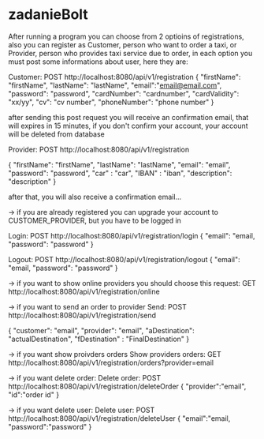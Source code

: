 # zadanieBolt

After running a program you can choose from 2 optioins of registrations, also you can register as Customer, person who want to order a taxi, or Provider, person who provides taxi service due to order, in each option you must post some informations about user, here they are:

Customer:
POST http://localhost:8080/api/v1/registration
{
    "firstName": "firstName",
    "lastName": "lastName",
    "email":"email@email.com",
    "password": "password",
    "cardNumber": "cardnumber", 
    "cardValidity": "xx/yy",
    "cv": "cv number",
    "phoneNumber": "phone number"
}

after sending this post request you will receive an confirmation email, that will expires in 15 minutes, if you don't confirm your account, your account will be deleted from database

Provider:
POST http://localhost:8080/api/v1/registration

{
    "firstName": "firstName",
    "lastName": "lastName",
    "email": "email",
    "password": "password",
    "car" : "car",
    "IBAN" : "iban",
    "description": "description"
}

after that, you will also receive a confirmation email...

-> if you are already registered you can upgrade your account to CUSTOMER_PROVIDER, but you have to be logged in

Login:
POST http://localhost:8080/api/v1/registration/login
{
    "email": "email,
    "password": "password"
}

Logout:
POST http://localhost:8080/api/v1/registration/logout
{
    "email": "email,
    "password": "password"
}

-> if you want to show online providers you should choose this request:
GET http://localhost:8080/api/v1/registration/online


-> if you want to send an order to provider
Send:
POST http://localhost:8080/api/v1/registration/send

{
    "customer": "email",
    "provider": "email",
    "aDestination": "actualDestination",
    "fDestination" : "FinalDestination"
}


-> if you want show proivders orders
Show providers orders:
GET http://localhost:8080/api/v1/registration/orders?provider=email

-> if you want delete order:
Delete order:
POST http://localhost:8080/api/v1/registration/deleteOrder
{
    "provider":"email",
    "id":"order id"
}

-> if you want delete user:
Delete user:
POST http://localhost:8080/api/v1/registration/deleteUser
{
    "email":"email,
    "password":"password"
}

